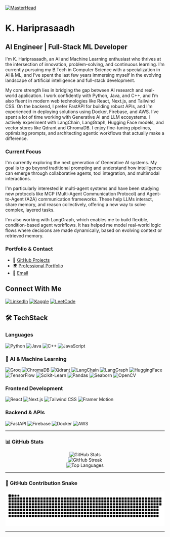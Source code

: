[![MasterHead](https://user-images.githubusercontent.com/74038190/225813708-98b745f2-7d22-48cf-9150-083f1b00d6c9.gif)](https://Hariprasaadh.io)

# K. Hariprasaadh

## AI Engineer | Full-Stack ML Developer

I'm K. Hariprasaadh, an AI and Machine Learning enthusiast who thrives at the intersection of innovation, problem-solving, and continuous learning. I’m currently pursuing my B.Tech in Computer Science with a specialization in AI & ML, and I’ve spent the last few years immersing myself in the evolving landscape of artificial intelligence and full-stack development.

My core strength lies in bridging the gap between AI research and real-world application. I work confidently with Python, Java, and C++, and I’m also fluent in modern web technologies like React, Next.js, and Tailwind CSS. On the backend, I prefer FastAPI for building robust APIs, and I’m experienced in deploying solutions using Docker, Firebase, and AWS. I’ve spent a lot of time working with Generative AI and LLM ecosystems. I actively experiment with LangChain, LangGraph, Hugging Face models, and vector stores like Qdrant and ChromaDB. I enjoy fine-tuning pipelines, optimizing prompts, and architecting agentic workflows that actually make a difference.



### Current Focus

I'm currently exploring the next generation of Generative AI systems. My goal is to go beyond traditional prompting and understand how intelligence can emerge through collaborative agents, tool integration, and multimodal interactions.

I'm particularly interested in multi-agent systems and have been studying new protocols like MCP (Multi-Agent Communication Protocol) and Agent-to-Agent (A2A) communication frameworks. These help LLMs interact, share memory, and reason collectively, offering a new way to solve complex, layered tasks.

I'm also working with LangGraph, which enables me to build flexible, condition-based agent workflows. It has helped me model real-world logic flows where decisions are made dynamically, based on evolving context or retrieved memory.



### Portfolio & Contact
- 📂 [GitHub Projects](https://github.com/Hariprasaadh)
- 🌍 [Professional Portfolio](https://hariprasaadh.vercel.app/)
- 📧 [Email](mailto:hari.kdh7376@gmail.com)

## Connect With Me

<p align="left">
<a href="https://linkedin.com/in/hariprasaadh-k-a5430a287" target="blank"><img align="center" src="https://raw.githubusercontent.com/rahuldkjain/github-profile-readme-generator/master/src/images/icons/Social/linked-in-alt.svg" alt="LinkedIn" height="30" width="40" /></a>
<a href="https://kaggle.com/hariprasaadh" target="blank"><img align="center" src="https://raw.githubusercontent.com/rahuldkjain/github-profile-readme-generator/master/src/images/icons/Social/kaggle.svg" alt="Kaggle" height="30" width="40" /></a>
<a href="https://www.leetcode.com/hariprasaadh_k" target="blank"><img align="center" src="https://raw.githubusercontent.com/rahuldkjain/github-profile-readme-generator/master/src/images/icons/Social/leet-code.svg" alt="LeetCode" height="30" width="40" /></a>
</p>

## 🛠️ TechStack

### Languages
![Python](https://img.shields.io/badge/PYTHON-3776AB?style=for-the-badge&logo=python&logoColor=white)
![Java](https://img.shields.io/badge/JAVA-ED8B00?style=for-the-badge&logo=java&logoColor=white)
![C++](https://img.shields.io/badge/C++-00599C?style=for-the-badge&logo=cplusplus&logoColor=white)
![JavaScript](https://img.shields.io/badge/JAVASCRIPT-F7DF1E?style=for-the-badge&logo=javascript&logoColor=black)

### 🤖 AI & Machine Learning
![Groq](https://img.shields.io/badge/Groq-FF3C3C?style=for-the-badge&logo=groq&logoColor=white)
![ChromaDB](https://img.shields.io/badge/ChromaDB-FF6B00?style=for-the-badge&logoColor=white)
![Qdrant](https://img.shields.io/badge/Qdrant-FF4A4A?style=for-the-badge&logo=qdrant&logoColor=white)
![LangChain](https://img.shields.io/badge/LangChain-1F2937?style=for-the-badge&logo=langchain&logoColor=white)
![LangGraph](https://img.shields.io/badge/LangGraph-7F56D9?style=for-the-badge&logo=langgraph&logoColor=white)
![HuggingFace](https://img.shields.io/badge/HuggingFace-FFD21F?style=for-the-badge&logo=huggingface&logoColor=black)
![TensorFlow](https://img.shields.io/badge/TensorFlow-FF6F00?style=for-the-badge&logo=tensorflow&logoColor=white)
![Scikit-Learn](https://img.shields.io/badge/Scikit--Learn-F7931E?style=for-the-badge&logo=scikit-learn&logoColor=white)
![Pandas](https://img.shields.io/badge/Pandas-150458?style=for-the-badge&logo=pandas&logoColor=white)
![Seaborn](https://img.shields.io/badge/Seaborn-3776AB?style=for-the-badge&logo=python&logoColor=white)
![OpenCV](https://img.shields.io/badge/OpenCV-5C3EE8?style=for-the-badge&logo=opencv&logoColor=white)

### Frontend Development
![React](https://img.shields.io/badge/REACT-61DAFB?style=for-the-badge&logo=react&logoColor=black)
![Next.js](https://img.shields.io/badge/NEXT.JS-000000?style=for-the-badge&logo=nextdotjs&logoColor=white)
![Tailwind CSS](https://img.shields.io/badge/Tailwind_CSS-38B2AC?style=for-the-badge&logo=tailwind-css&logoColor=white)
![Framer Motion](https://img.shields.io/badge/Framer_Motion-000000?style=for-the-badge&logo=framer&logoColor=white)

### Backend & APIs
![FastAPI](https://img.shields.io/badge/FASTAPI-009688?style=for-the-badge&logo=fastapi&logoColor=white)
![Firebase](https://img.shields.io/badge/FIREBASE-FFCA28?style=for-the-badge&logo=firebase&logoColor=black)
![Docker](https://img.shields.io/badge/DOCKER-2496ED?style=for-the-badge&logo=docker&logoColor=white)
![AWS](https://img.shields.io/badge/AWS-232F3E?style=for-the-badge&logo=amazon-aws&logoColor=white)

---

### 📊 GitHub Stats  
<p align="center">
  <img src="https://github-readme-stats.vercel.app/api?username=hariprasaadh&show_icons=true&theme=radical" alt="GitHub Stats" />
  <br>
  <img src="https://github-readme-streak-stats.herokuapp.com/?user=hariprasaadh&theme=radical" alt="GitHub Streak" />
  <br>
  <img src="https://github-readme-stats.vercel.app/api/top-langs/?username=hariprasaadh&layout=compact&theme=radical" alt="Top Languages" />
</p>

---

### 🐍 GitHub Contribution Snake 

<div align="center">
<img src="https://github.com/Hariprasaadh/Hariprasaadh/blob/output/github-snake-dark.svg" alt="Snake animation" />
</div>

---
